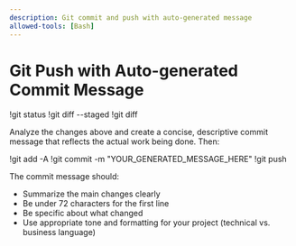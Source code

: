 ```yaml
---
description: Git commit and push with auto-generated message
allowed-tools: [Bash]
---
```


# Git Push with Auto-generated Commit Message

!git status
!git diff --staged
!git diff

Analyze the changes above and create a concise, descriptive commit message that reflects the actual work being done. Then:

!git add -A
!git commit -m "YOUR_GENERATED_MESSAGE_HERE"
!git push

The commit message should:
- Summarize the main changes clearly
- Be under 72 characters for the first line
- Be specific about what changed
- Use appropriate tone and formatting for your project (technical vs. business language)